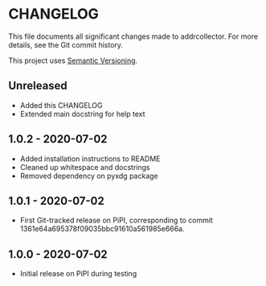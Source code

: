 # CHANGELOG

This file documents all significant changes made to addrcollector. For more
details, see the Git commit history.

This project uses [Semantic Versioning](https://semver.org/spec/v2.0.0.html).

## Unreleased

- Added this CHANGELOG
- Extended main docstring for help text

## 1.0.2 - 2020-07-02

- Added installation instructions to README
- Cleaned up whitespace and docstrings
- Removed dependency on pyxdg package

## 1.0.1 - 2020-07-02

- First Git-tracked release on PiPI, corresponding to commit
  1361e64a695378f09035bbc91610a561985e666a.

## 1.0.0 - 2020-07-02

- Initial release on PiPI during testing
